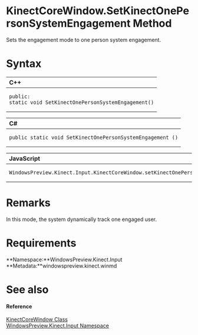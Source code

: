 KinectCoreWindow.SetKinectOnePersonSystemEngagement Method  
==========================================================  

Sets the engagement mode to one person system engagement. <span id="syntaxSection"></span>

Syntax  
======  

<table>
<colgroup>
<col width="100%" />
</colgroup>
<thead>
<tr class="header">
<th align="left">C++</th>
</tr>
</thead>
<tbody>
<tr class="odd">
<td align="left"><pre><code>public:  
static void SetKinectOnePersonSystemEngagement()</code></pre></td>
</tr>
</tbody>
</table>

<table>
<colgroup>
<col width="100%" />
</colgroup>
<thead>
<tr class="header">
<th align="left">C#</th>
</tr>
</thead>
<tbody>
<tr class="odd">
<td align="left"><pre><code>public static void SetKinectOnePersonSystemEngagement ()</code></pre></td>
</tr>
</tbody>
</table>

<table>
<colgroup>
<col width="100%" />
</colgroup>
<thead>
<tr class="header">
<th align="left">JavaScript</th>
</tr>
</thead>
<tbody>
<tr class="odd">
<td align="left"><pre><code>WindowsPreview.Kinect.Input.KinectCoreWindow.setKinectOnePersonSystemEngagement();</code></pre></td>
</tr>
</tbody>
</table>

<span id="remarks"></span>

Remarks  
=======  

In this mode, the system dynamically track one engaged user.  

<span id="requirements"></span>

Requirements  
============  

**Namespace:**WindowsPreview.Kinect.Input  
**Metadata:**windowspreview.kinect.winmd  

<span id="ID4EY"></span>

See also  
========  

<span id="ID4E1"></span>
#### Reference  

[KinectCoreWindow Class](../../KinectCoreWindow_Class.md)  
 [WindowsPreview.Kinect.Input Namespace](../../../Kinect.Input.md)  



<!--Please do not edit the data in the comment block below.-->
<!--
TOCTitle : SetKinectOnePersonSystemEngagement Method
RLTitle : KinectCoreWindow.SetKinectOnePersonSystemEngagement Method
KeywordK : SetKinectOnePersonSystemEngagement method
KeywordK : KinectCoreWindow.SetKinectOnePersonSystemEngagement method
KeywordF : WindowsPreview.Kinect.Input.KinectCoreWindow.SetKinectOnePersonSystemEngagement
KeywordF : KinectCoreWindow.SetKinectOnePersonSystemEngagement
KeywordF : SetKinectOnePersonSystemEngagement
KeywordF : WindowsPreview.Kinect.Input.KinectCoreWindow.SetKinectOnePersonSystemEngagement
KeywordA : M:WindowsPreview.Kinect.Input.KinectCoreWindow.SetKinectOnePersonSystemEngagement
AssetID : M:WindowsPreview.Kinect.Input.KinectCoreWindow.SetKinectOnePersonSystemEngagement
Locale : en-us
CommunityContent : 1
APIType : Managed
APILocation : windowspreview.kinect.winmd
APIName : WindowsPreview.Kinect.Input.KinectCoreWindow.SetKinectOnePersonSystemEngagement
TargetOS : Windows
TopicType : kbSyntax
DevLang : VB
DevLang : CSharp
DevLang : JavaScript
DevLang : C++
DocSet : K4Wv2
ProjType : K4Wv2Proj
Technology : Kinect for Windows
Product : Kinect for Windows SDK v2
productversion : 20
-->
